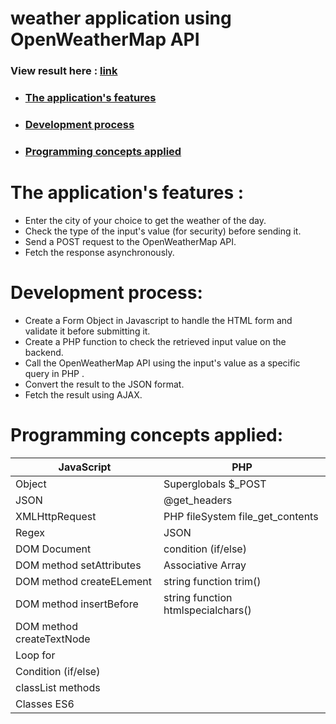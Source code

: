 # weather application using OpenWeatherMap API
### View result here : [link](https://weather-api-example.herokuapp.com/)

* ### [The application's features](#the-applications-features-)
* ### [Development process](#development-process-1)	
* ### [Programming concepts applied](#programming-concepts-applied-1)

# The application's features :
* Enter the city of your choice to get the weather of the day.
* Check the type of the input's value (for security) before sending it.
* Send a POST request to the OpenWeatherMap API.
* Fetch the response asynchronously.
# Development process:
 * Create a Form Object in Javascript to handle the HTML form and validate it before submitting it.
* Create a PHP function to check the retrieved input value on the backend.
* Call the OpenWeatherMap API using the input's value as a specific query in PHP .
* Convert the result to the JSON format.
* Fetch the result using AJAX.

# Programming concepts applied:
JavaScript | PHP
---------- |----------
Object     | Superglobals $_POST
JSON  | @get_headers
XMLHttpRequest | PHP fileSystem file_get_contents
Regex | JSON
DOM Document | condition (if/else)
DOM method setAttributes| Associative Array
DOM method createELement | string function trim()
DOM method insertBefore | string function htmlspecialchars()
DOM method createTextNode |
Loop for |
Condition (if/else)|
classList methods |
Classes ES6 |




